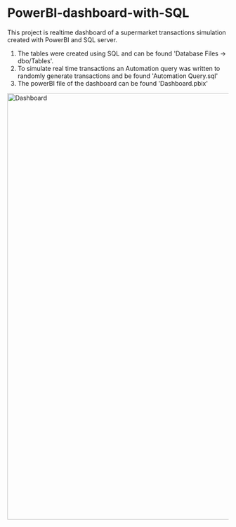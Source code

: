 # PowerBI-dashboard-with-SQL

This project is realtime dashboard of a supermarket transactions simulation created with PowerBI and SQL server. 
1. The tables were created using SQL and can be found 'Database Files -> dbo/Tables'.
2. To simulate real time transactions an Automation query was written to randomly generate transactions and be found 'Automation Query.sql'
3. The powerBI file of the dashboard can be found 'Dashboard.pbix'

   
<img width="971" alt="Dashboard" src="https://github.com/sohaibsalman13/PowerBI-dashboard-with-SQL/assets/86664458/35336569-0cf9-474b-b210-10a02f507d90">
